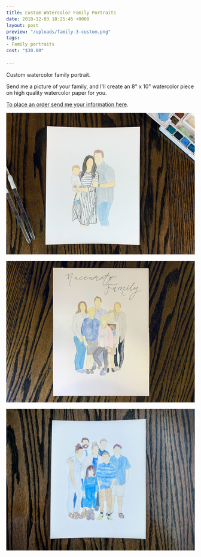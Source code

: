 ```yaml
---
title: Custom Watercolor Family Portraits
date: 2018-12-03 18:25:45 +0000
layout: post
preview: "/uploads/family-3-custom.png"
tags:
- Family portraits
cost: "$30.00"

---
```

Custom watercolor family portrait.

Send me a picture of your family, and I'll create an 8" x 10" watercolor piece on high quality watercolor paper for you.

[To place an order send me your information here](https://artbymegannacc.com/contact/).

![](/uploads/family-3-custom.png)

![](/uploads/family-portrait.png)

![](/uploads/IMG_0656.JPG)